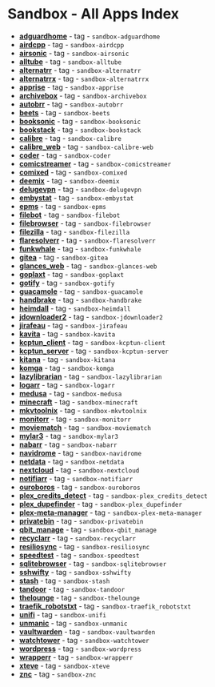 # Sandbox - All Apps Index

  -  **[adguardhome](../sandbox/apps/adguardhome.md)**  - tag - `sandbox-adguardhome`
  -  **[airdcpp](../sandbox/apps/airdcpp.md)**  - tag - `sandbox-airdcpp`
  -  **[airsonic](../sandbox/apps/airsonic.md)**  - tag - `sandbox-airsonic`
  -  **[alltube](../sandbox/apps/alltube.md)**  - tag - `sandbox-alltube`
  -  **[alternatrr](../sandbox/apps/alternatrr.md)**  - tag - `sandbox-alternatrr`
  -  **[alternatrrx](../sandbox/apps/alternatrrx.md)**  - tag - `sandbox-alternatrrx`
  -  **[apprise](../sandbox/apps/apprise.md)**  - tag - `sandbox-apprise`
  -  **[archivebox](../sandbox/apps/archivebox.md)**  - tag - `sandbox-archivebox`
  -  **[autobrr](../sandbox/apps/autobrr.md)**  - tag - `sandbox-autobrr`
  -  **[beets](../sandbox/apps/beets.md)**  - tag - `sandbox-beets`
  -  **[booksonic](../sandbox/apps/booksonic.md)**  - tag - `sandbox-booksonic`
  -  **[bookstack](../sandbox/apps/bookstack.md)**  - tag - `sandbox-bookstack`
  -  **[calibre](../sandbox/apps/calibre.md)**  - tag - `sandbox-calibre`
  -  **[calibre_web](../sandbox/apps/calibre_web.md)**  - tag - `sandbox-calibre-web`
  -  **[coder](../sandbox/apps/coder.md)**  - tag - `sandbox-coder`
  -  **[comicstreamer](../sandbox/apps/comicstreamer.md)**  - tag - `sandbox-comicstreamer`
  -  **[comixed](../sandbox/apps/comixed.md)**  - tag - `sandbox-comixed`
  -  **[deemix](../sandbox/apps/deemix.md)**  - tag - `sandbox-deemix`
  -  **[delugevpn](../sandbox/apps/delugevpn.md)**  - tag - `sandbox-delugevpn`
  -  **[embystat](../sandbox/apps/embystat.md)**  - tag - `sandbox-embystat`
  -  **[epms](../sandbox/apps/epms.md)**  - tag - `sandbox-epms`
  -  **[filebot](../sandbox/apps/filebot.md)**  - tag - `sandbox-filebot`
  -  **[filebrowser](../sandbox/apps/filebrowser.md)**  - tag - `sandbox-filebrowser`
  -  **[filezilla](../sandbox/apps/filezilla.md)**  - tag - `sandbox-filezilla`
  -  **[flaresolverr](../sandbox/apps/flaresolverr.md)**  - tag - `sandbox-flaresolverr`
  -  **[funkwhale](../sandbox/apps/funkwhale.md)**  - tag - `sandbox-funkwhale`
  -  **[gitea](../sandbox/apps/gitea.md)**  - tag - `sandbox-gitea`
  -  **[glances_web](../sandbox/apps/glances_web.md)**  - tag - `sandbox-glances-web`
  -  **[goplaxt](../sandbox/apps/goplaxt.md)**  - tag - `sandbox-goplaxt`
  -  **[gotify](../sandbox/apps/gotify.md)**  - tag - `sandbox-gotify`
  -  **[guacamole](../sandbox/apps/guacamole.md)**  - tag - `sandbox-guacamole`
  -  **[handbrake](../sandbox/apps/handbrake.md)**  - tag - `sandbox-handbrake`
  -  **[heimdall](../sandbox/apps/heimdall.md)**  - tag - `sandbox-heimdall`
  -  **[jdownloader2](../sandbox/apps/jdownloader2.md)**  - tag - `sandbox-jdownloader2`
  -  **[jirafeau](../sandbox/apps/jirafeau.md)**  - tag - `sandbox-jirafeau`
  -  **[kavita](../sandbox/apps/kavita.md)**  - tag - `sandbox-kavita`
  -  **[kcptun_client](../sandbox/apps/kcptun_client.md)**  - tag - `sandbox-kcptun-client`
  -  **[kcptun_server](../sandbox/apps/kcptun_server.md)**  - tag - `sandbox-kcptun-server`
  -  **[kitana](../sandbox/apps/kitana.md)**  - tag - `sandbox-kitana`
  -  **[komga](../sandbox/apps/komga.md)**  - tag - `sandbox-komga`
  -  **[lazylibrarian](../sandbox/apps/lazylibrarian.md)**  - tag - `sandbox-lazylibrarian`
  -  **[logarr](../sandbox/apps/logarr.md)**  - tag - `sandbox-logarr`
  -  **[medusa](../sandbox/apps/medusa.md)**  - tag - `sandbox-medusa`
  -  **[minecraft](../sandbox/apps/minecraft.md)**  - tag - `sandbox-minecraft`
  -  **[mkvtoolnix](../sandbox/apps/mkvtoolnix.md)**  - tag - `sandbox-mkvtoolnix`
  -  **[monitorr](../sandbox/apps/monitorr.md)**  - tag - `sandbox-monitorr`
  -  **[moviematch](../sandbox/apps/moviematch.md)**  - tag - `sandbox-moviematch`
  -  **[mylar3](../sandbox/apps/mylar3.md)**  - tag - `sandbox-mylar3`
  -  **[nabarr](../sandbox/apps/nabarr.md)**  - tag - `sandbox-nabarr`
  -  **[navidrome](../sandbox/apps/navidrome.md)**  - tag - `sandbox-navidrome`
  -  **[netdata](../sandbox/apps/netdata.md)**  - tag - `sandbox-netdata`
  -  **[nextcloud](../sandbox/apps/nextcloud.md)**  - tag - `sandbox-nextcloud`
  -  **[notifiarr](../sandbox/apps/notifiarr.md)**  - tag - `sandbox-notifiarr`
  -  **[ouroboros](../sandbox/apps/ouroboros.md)**  - tag - `sandbox-ouroboros`
  -  **[plex_credits_detect](../sandbox/apps/plex-credits-detect.md)**  - tag - `sandbox-plex_credits_detect`
  -  **[plex_dupefinder](../sandbox/apps/plex_dupefinder.md)**  - tag - `sandbox-plex_dupefinder`
  -  **[plex-meta-manager](../sandbox/apps/plex-meta-manager.md)**  - tag - `sandbox-plex-meta-manager`
  -  **[privatebin](../sandbox/apps/privatebin.md)**  - tag - `sandbox-privatebin`
  -  **[qbit_manage](../sandbox/apps/qbit_manage.md)**  - tag - `sandbox-qbit_manage`
  -  **[recyclarr](../sandbox/apps/recyclarr.md)**  - tag - `sandbox-recyclarr`
  -  **[resiliosync](../sandbox/apps/resiliosync.md)**  - tag - `sandbox-resiliosync`
  -  **[speedtest](../sandbox/apps/speedtest.md)**  - tag - `sandbox-speedtest`
  -  **[sqlitebrowser](../sandbox/apps/sqlitebrowser.md)**  - tag - `sandbox-sqlitebrowser`
  -  **[sshwifty](../sandbox/apps/sshwifty.md)**  - tag - `sandbox-sshwifty`
  -  **[stash](../sandbox/apps/stash.md)**  - tag - `sandbox-stash`
  -  **[tandoor](../sandbox/apps/tandoor.md)**  - tag - `sandbox-tandoor`
  -  **[thelounge](../sandbox/apps/thelounge.md)**  - tag - `sandbox-thelounge`
  -  **[traefik_robotstxt](../sandbox/apps/traefik_robotstxt.md)**  - tag - `sandbox-traefik_robotstxt`
  -  **[unifi](../sandbox/apps/unifi.md)**  - tag - `sandbox-unifi`
  -  **[unmanic](../sandbox/apps/unmanic.md)**  - tag - `sandbox-unmanic`
  -  **[vaultwarden](../sandbox/apps/vaultwarden.md)**  - tag - `sandbox-vaultwarden`
  -  **[watchtower](../sandbox/apps/watchtower.md)**  - tag - `sandbox-watchtower`
  -  **[wordpress](../sandbox/apps/wordpress.md)**  - tag - `sandbox-wordpress`
  -  **[wrapperr](../sandbox/apps/wrapperr.md)**  - tag - `sandbox-wrapperr`
  -  **[xteve](../sandbox/apps/xteve.md)**  - tag - `sandbox-xteve`
  -  **[znc](../sandbox/apps/znc.md)**  - tag - `sandbox-znc`

